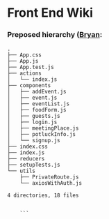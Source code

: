
# Front End Wiki


### Preposed hierarchy ([Bryan](https://github.com/bgoonz):

```
.
├── App.css
├── App.js
├── App.test.js
├── actions
│   └── index.js
├── components
│   ├── addEvent.js
│   ├── event.js
│   ├── eventList.js
│   ├── foodForm.js
│   ├── guests.js
│   ├── login.js
│   ├── meetingPlace.js
│   ├── potluckInfo.js
│   └── signup.js
├── index.css
├── index.js
├── reducers
├── setupTests.js
└── utils
    ├── PrivateRoute.js
    └── axiosWithAuth.js

4 directories, 18 files
    
    
    ```
